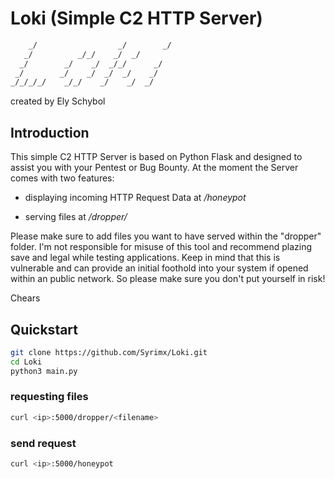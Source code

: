 # Loki (Simple C2 HTTP Server)                

```bash
    _/                  _/        _/  
   _/          _/_/    _/  _/         
  _/        _/    _/  _/_/      _/    
 _/        _/    _/  _/  _/    _/     
_/_/_/_/    _/_/    _/    _/  _/
```


created by Ely Schybol

## Introduction
This simple C2 HTTP Server is based on Python Flask and designed to assist you with your Pentest or Bug Bounty.
At the moment the Server comes with two features:

* displaying incoming HTTP Request Data at */honeypot*

* serving files at */dropper/<filename>*

Please make sure to add files you want to have served within the "dropper" folder.
I'm not responsible for misuse of this tool and recommend plazing save and legal while testing applications. 
Keep in mind that this is vulnerable and can provide an initial foothold into your system if opened within an public network. So please make sure you don't put yourself in risk! 

Chears

## Quickstart
```bash
git clone https://github.com/Syrimx/Loki.git
cd Loki 
python3 main.py
```

### requesting files
```bash
curl <ip>:5000/dropper/<filename>
```

### send request
```bash
curl <ip>:5000/honeypot
```
